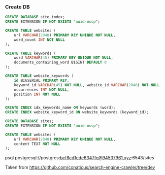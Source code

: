 ### Create DB

```SQL
CREATE DATABASE site_index;
CREATE EXTENSION IF NOT EXISTS "uuid-ossp";

CREATE TABLE websites (
    url VARCHAR(2048) PRIMARY KEY UNIQUE NOT NULL,
    word_count INT NOT NULL
);

CREATE TABLE keywords (
    word VARCHAR(45) PRIMARY KEY UNIQUE NOT NULL, 
    documents_containing_word BIGINT DEFAULT 0
);

CREATE TABLE website_keywords (
    id BIGSERIAL PRIMARY KEY,
    keyword_id VARCHAR(45) NOT NULL, website_id VARCHAR(2048) NOT NULL,
    occurrences INT NOT NULL,
    position INT NOT NULL
);

CREATE INDEX idx_keywords_name ON keywords (word);
CREATE INDEX website_keyword_id ON website_keywords (keyword_id);
```

```SQL
CREATE DATABASE sites;
CREATE EXTENSION IF NOT EXISTS "uuid-ossp";

CREATE TABLE websites (
    url VARCHAR(2048) PRIMARY KEY UNIQUE NOT NULL,
    content TEXT NOT NULL
);
```

psql postgresql://postgres:bcf8cd1cde6347fe@94537961.xyz:6543/sites

Taken from https://github.com/conaticus/search-engine-crawler/tree/dev